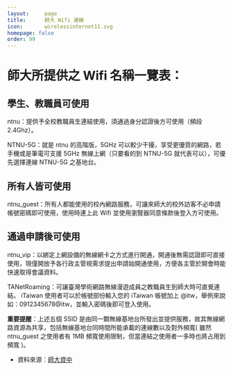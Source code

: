 ```yaml
---
layout:		page
title:		師大 Wifi 連線
icon:		wirelessinternet11.svg
homepage: false
order: 99
---
```


# 師大所提供之 Wifi 名稱一覽表：

## 學生、教職員可使用

ntnu：提供予全校教職員生連結使用，須通過身分認證後方可使用（頻段 2.4Ghz）。

NTNU-5G：就是 ntnu 的高階版，5GHz 可以較少干擾，享受更優質的網路，若手機或是筆電可支援 5GHz 無線上網（只要看的到 NTNU-5G 就代表可以），可優先選擇連線 NTNU-5G 之基地台。

## 所有人皆可使用

ntnu_guest：所有人都能使用的校內網路服務，可讓來師大的校外訪客不必申請帳號密碼即可使用，使用時連上此 Wifi 並使用瀏覽器同意條款後登入方可使用。

## 通過申請後可使用

ntnu_vip：以綁定上網設備的無線網卡之方式進行開通，開通後無需認證即可直接使用，現僅開放予各行政主管視需求提出申請始開通使用，方便各主管於開會時能快速取得會議資料。

TANetRoaming：可讓臺灣學術網路無線漫遊成員之教職員生到師大時可直覺連結。
iTaiwan 使用者可以於帳號部份輸入您的 iTaiwan 帳號加上 @itw，舉例來說如：0912345678@itw，並輸入密碼後即可登入使用。

**重要提醒**：上述五個 SSID 是由同一顆無線基地台所發出並提供服務，故其無線網路資源為共享，包括無線基地台同時間所能承載的連線數以及對外頻寬( 雖然 ntnu_guest 之使用者有 1MB 頻寬使用限制，但當連結之使用者一多時也將占用到頻寬 )。

- 資料來源：[師大資中](http://www.itc.ntnu.edu.tw/page1/super_pages.php?ID=page101&Sn=3)
